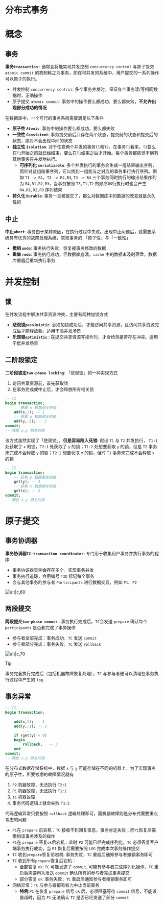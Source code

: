 # 分布式事务

# 概念

## 事务

**事务`transaction`** : 通常会将能实现并发控制 `concurrency control` 与原子提交 `atomic commit` 的机制称之为事务，即在可并发的系统中，用户提交的一系列操作可以原子的执行。
- 并发控制 `concurrency control`: 多个事务并发时，保证各个事务读/写相同数据时，正确操作
- 原子提交 `atomic commit`: 事务中的操作要么都成功，要么都失败，**不允许出现部分成功的情况**


在数据库中，一个可行的事务系统需要满足以下条件
- **原子性 `Atomic`**: 事务中的操作要么都成功，要么都失败
- **一致性 `Consistent`**: 事务提交前后只存在两个状态，提交前的状态和提交后的状态，绝对不会出现中间的状态
- **独立性 `Isolation`**: 对于任意两个并发的事务`T1`和`T2`，在事务`T1`看来，`T2`要么在`T1`开始之前就已经结束，要么在`T1`结束之后才开始。每个事务都感觉不到有其他事务在并发地执行。
  - **可序列化 `serializable`**: 多个并发执行的事务会生成一组结果输出序列，而针对这组结果序列，可以找到一组能与之对应的事务串行执行序列。例如 `T1 -> R1`，`T2 -> R2,R3`, `T3 -> R4` 三个事务同时执行的输出结果序列为 `R4,R1,R2,R3`，当事务按照 `T3,T1,T2` 的顺序串行执行时也会产生 `R4,R1,R2,R3` 序列结果
- **持久化 `Durable`**: 事务一旦被提交了，那么对数据库中的数据的改变就是永久性的

## 中止

**中止`abort`**: 事务由于某种原因，在执行过程中失败。出现中止问题后，就需要系统具有优秀的故障处理系统，实现事务的 「原子性」与「一致性」 
- **撤销 `undo`**: 事务执行失败，恢复被事务修改的数据
- **重做 `redo`**: 事务执行成功，但数据库崩溃，`cache` 中的数据未及时落盘，数据库重启后重新执行事务

# 并发控制

## 锁

在并发流程中解决共享资源冲突，主要有两种加锁方式
- **悲观锁`pessimistic`**: 必须加锁成功后，才能访问共享资源，且访问共享资源完成后才能释放锁。适用于高并发场景
- **乐观锁`optimistic`** : 在提交共享资源写操作时，才会检测是否存在冲突。适用于低并发场景


## 二阶段锁定

**二阶段锁定`two-phase locking`**: 「悲观锁」的一种实现方式
1. 访问共享资源前，首先获取锁
2. 在事务完成或中止后，才会释放所有相关锁


```sql
-- T1
begin transaction;
    -- 获取 x 数据相关的锁
    add(x,1); -- 1 
    -- 获取 y 数据相关的锁
    add(y,-1); -- 2
commit;
-- 释放 x,y 相关的锁
```

该方式虽然实现了「悲观锁」，**但是容易陷入死锁**: 假设 `T1` 与 `T2` 并发执行， `T1:1` 处获取了 `x` 的锁，`T2:1` 处获取了 `y` 的锁；`T1:2` 处想要获取 `y` 的锁，但是 `T2` 事务未完成不会释放 `y` 的锁；`T2:2` 想要获取 `x` 的锁，但时 `T1` 事务未完成不会释放 `x` 的锁 

```sql
-- T2
begin transaction;
    -- 获取 y 数据相关的锁
    get(y); -- 1
    -- 获取 x 数据相关的锁
    get(x); -- 2
commit;
-- 释放 x,y 相关的锁
```


# 原子提交

## 事务协调器

**事务协调器`TC-transaction coordinator`**: 专门用于收集用户事务并执行事务的程序
- 事务协调器实例会存在多个，实现事务并发
- 事务执行追踪，会用编号 `TID` 标记每个事务
- 会与其他事务的参与者 `Participants` 进行数据交互，例如 `P1`、`P2`


![alt|c,60](../../image/disturbute/transaction_atomic.png)


## 两段提交

**两段提交`two-phase commit`** : 事务执行完成后，`TC`会发送 `prepare` 确认每个 `participants` 是否都完成了事务操作
- 参与者全部完成：事务成功，`TC` 发送 `commit` 
- 参与者部分完成：事务失败，`TC` 发送 `rollback` 


![alt|c,70](../../image/disturbute/transaction_two_phase.png)

> [!tip]
> 事务完全执行完成后（包括机器故障恢复处理），`TC` 与参与者便可以清理在事务执行过程中产生的 `log`


## 事务异常


```sql
-- T1
begin transaction;
        ...
    add(x,1); -- 1 
    add(y,-1); -- 2
        ...
    if (get(y) < 0)
    begin
        rollback;   -- 3
    end
commit;
-- 释放 x,y 相关的锁
```

在分布式数据存储系统中，数据 `x` 与 `y` 可能存储在不同的机器上。为了实现事务的原子性，所要考虑的故障情况就有
1. `P2` 机器故障，无法执行 `T2:1`
2. `P1` 机器故障，无法执行 `T1:2`
3. `TC` 机器故障
4. 事务代码逻辑上就会失败 `T1:3` 

代码逻辑异常只要按照 `rollback` 逻辑处理即可，而机器故障则是分布式需要重点考虑的问题
- `P1`在 `prepare` 前宕机：`TC` 接收不到回复信息，事务肯定失败；而`P1`恢复后需撤销该事务涉及的操作
- `P1`在 `prepare` 答复`ok`后宕机：此时 `P2` 可能已经完成序列化，`TC` 必须答复客户端事务执行成功，当 `P1` 恢复后需要按照 `LOG` 完成本次事务操作提交
- `TC` 收到`prepare`答复前宕机: 事务失败，`TC` 重启后通知参与者撤销事务即可
- `TC` 收到所有`prepare`答复后宕机：
  - 全部答复 `ok`: `TC` 可能发送了 `commit`, 可能有参与者完成序列化操作，`TC` 重启后需要再次发送 `commit` 确认所有的参与者完成事务提交
  - 部分答复 `ok`: 事务失败，`TC` 重启后通知参与者撤销事务即可
- 网络异常：`TC` 与参与者都有权力中止当前事务
  - **特例**:`P1` 在恢复 `prepare` 信号 `ok` 后，必须阻塞等待 `commit` 信号，不能设置超时，因为 `P1` 无法确认 `TC` 是否已经发送了部分 `commit`






